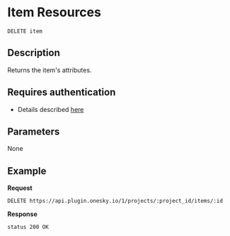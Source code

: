 # Item Resources

    DELETE item

## Description
Returns the item's attributes.


## Requires authentication
- Details described [here](/README.md#authenticaion)


## Parameters
None


## Example
**Request**

    DELETE https://api.plugin.onesky.io/1/projects/:project_id/items/:id

**Response**
```
status 200 OK
```
